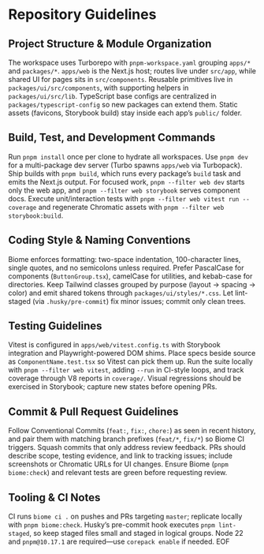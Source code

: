 # Repository Guidelines

## Project Structure & Module Organization
The workspace uses Turborepo with `pnpm-workspace.yaml` grouping `apps/*` and `packages/*`. `apps/web` is the Next.js host; routes live under `src/app`, while shared UI for pages sits in `src/components`. Reusable primitives live in `packages/ui/src/components`, with supporting helpers in `packages/ui/src/lib`. TypeScript base configs are centralized in `packages/typescript-config` so new packages can extend them. Static assets (favicons, Storybook build) stay inside each app’s `public/` folder.

## Build, Test, and Development Commands
Run `pnpm install` once per clone to hydrate all workspaces. Use `pnpm dev` for a multi-package dev server (Turbo spawns `apps/web` via Turbopack). Ship builds with `pnpm build`, which runs every package’s `build` task and emits the Next.js output. For focused work, `pnpm --filter web dev` starts only the web app, and `pnpm --filter web storybook` serves component docs. Execute unit/interaction tests with `pnpm --filter web vitest run --coverage` and regenerate Chromatic assets with `pnpm --filter web storybook:build`.

## Coding Style & Naming Conventions
Biome enforces formatting: two-space indentation, 100-character lines, single quotes, and no semicolons unless required. Prefer PascalCase for components (`ButtonGroup.tsx`), camelCase for utilities, and kebab-case for directories. Keep Tailwind classes grouped by purpose (layout → spacing → color) and emit shared tokens through `packages/ui/styles/*.css`. Let lint-staged (via `.husky/pre-commit`) fix minor issues; commit only clean trees.

## Testing Guidelines
Vitest is configured in `apps/web/vitest.config.ts` with Storybook integration and Playwright-powered DOM shims. Place specs beside source as `ComponentName.test.tsx` so Vitest can pick them up. Run the suite locally with `pnpm --filter web vitest`, adding `--run` in CI-style loops, and track coverage through V8 reports in `coverage/`. Visual regressions should be exercised in Storybook; capture new states before opening PRs.

## Commit & Pull Request Guidelines
Follow Conventional Commits (`feat:`, `fix:`, `chore:`) as seen in recent history, and pair them with matching branch prefixes (`feat/*`, `fix/*`) so Biome CI triggers. Squash commits that only address review feedback. PRs should describe scope, testing evidence, and link to tracking issues; include screenshots or Chromatic URLs for UI changes. Ensure Biome (`pnpm biome:check`) and relevant tests are green before requesting review.

## Tooling & CI Notes
CI runs `biome ci .` on pushes and PRs targeting `master`; replicate locally with `pnpm biome:check`. Husky’s pre-commit hook executes `pnpm lint-staged`, so keep staged files small and staged in logical groups. Node 22 and `pnpm@10.17.1` are required—use `corepack enable` if needed. EOF
